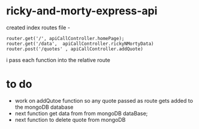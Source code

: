 # ricky-and-morty-express-api

created index routes file - 

```
router.get('/', apiCallController.homePage);
router.get('/data',  apiCallController.rickyNMortyData)
router.post('/quotes' , apiCallController.addQuote)
```
i pass each function into the relative route

# to do 

* work on addQutoe function so any quote passed as route gets added to the mongoDB database
* next function get data from  from mongoDB dataBase;
* next function to delete quote from mongoDB